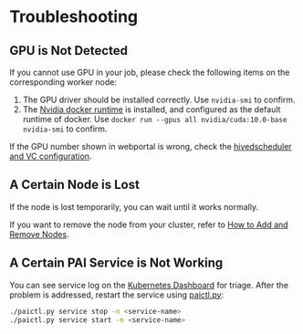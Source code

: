 # Troubleshooting

## GPU is Not Detected

If you cannot use GPU in your job, please check the following items on the corresponding worker node:
 
 1. The GPU driver should be installed correctly. Use `nvidia-smi` to confirm.
 2. The [Nvidia docker runtime](https://github.com/NVIDIA/nvidia-docker) is installed, and configured as the default runtime of docker. Use `docker run --gpus all nvidia/cuda:10.0-base nvidia-smi` to confirm.

If the GPU number shown in webportal is wrong, check the [hivedscheduler and VC configuration](./how-to-set-up-virtual-clusters.md).

## A Certain Node is Lost

If the node is lost temporarily, you can wait until it works normally.

If you want to remove the node from your cluster, refer to [How to Add and Remove Nodes](how-to-add-and-remove-nodes.md).

## A Certain PAI Service is Not Working

You can see service log on the [Kubernetes Dashboard](./basic-management-operations.md#access-kubernetes-dashboard) for triage. After the problem is addressed, restart the service using [paictl.py](./basic-management-operations.md#pai-service-management-and-paictl):

```bash
./paictl.py service stop -n <service-name>
./paictl.py service start -n <service-name>

```